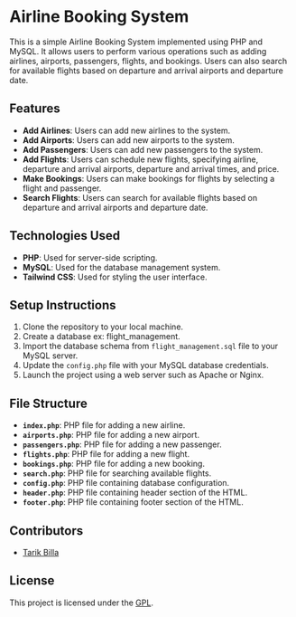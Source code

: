 # Airline Booking System

This is a simple Airline Booking System implemented using PHP and MySQL. It allows users to perform various operations such as adding airlines, airports, passengers, flights, and bookings. Users can also search for available flights based on departure and arrival airports and departure date.

## Features

- **Add Airlines**: Users can add new airlines to the system.
- **Add Airports**: Users can add new airports to the system.
- **Add Passengers**: Users can add new passengers to the system.
- **Add Flights**: Users can schedule new flights, specifying airline, departure and arrival airports, departure and arrival times, and price.
- **Make Bookings**: Users can make bookings for flights by selecting a flight and passenger.
- **Search Flights**: Users can search for available flights based on departure and arrival airports and departure date.

## Technologies Used

- **PHP**: Used for server-side scripting.
- **MySQL**: Used for the database management system.
- **Tailwind CSS**: Used for styling the user interface.

## Setup Instructions

1. Clone the repository to your local machine.
2. Create a database ex: flight_management.
3. Import the database schema from `flight_management.sql` file to your MySQL server.
4. Update the `config.php` file with your MySQL database credentials.
5. Launch the project using a web server such as Apache or Nginx.

## File Structure

- **`index.php`**: PHP file for adding a new airline.
- **`airports.php`**: PHP file for adding a new airport.
- **`passengers.php`**: PHP file for adding a new passenger.
- **`flights.php`**: PHP file for adding a new flight.
- **`bookings.php`**: PHP file for adding a new booking.
- **`search.php`**: PHP file for searching available flights.
- **`config.php`**: PHP file containing database configuration.
- **`header.php`**: PHP file containing header section of the HTML.
- **`footer.php`**: PHP file containing footer section of the HTML.

## Contributors

- [Tarik Billa](https://github.com/tarikbilla)

## License

This project is licensed under the [GPL](LICENSE).
